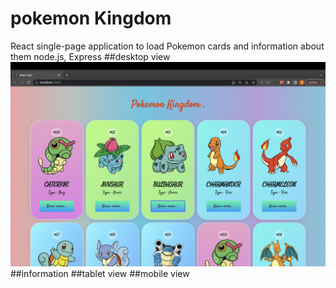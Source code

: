 # pokemon Kingdom
React single-page application to load Pokemon cards and information about them
node.js, Express
##desktop view
![image](https://github.com/Ellie-Aghajani/pokemon/blob/main/Screenshot%202023-06-27%20at%2012.24.56%20PM.png)
##information
##tablet view
##mobile view
